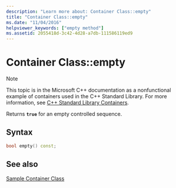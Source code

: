 ```yaml
---
description: "Learn more about: Container Class::empty"
title: "Container Class::empty"
ms.date: "11/04/2016"
helpviewer_keywords: ["empty method"]
ms.assetid: 2055418d-3c42-4d28-a7db-111586119ed9
---
```

# Container Class::empty

> [!NOTE]
> This topic is in the Microsoft C++ documentation as a nonfunctional example of containers used in the C++ Standard Library. For more information, see [C++ Standard Library Containers](../standard-library/stl-containers.md).

Returns **`true`** for an empty controlled sequence.

## Syntax

```cpp
bool empty() const;
```

## See also

[Sample Container Class](../standard-library/sample-container-class.md)
